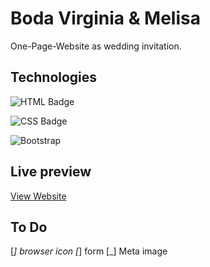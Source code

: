 # Boda Virginia & Melisa
One-Page-Website as wedding invitation.

## Technologies

![HTML Badge](https://img.shields.io/badge/HTML-5-orange)

![CSS Badge](https://img.shields.io/badge/CSS-3-blue)

![Bootstrap](https://img.shields.io/badge/Bootstrap-5-blueviolet)

## Live preview

[View Website](https://fmbizzotto.github.io/V-M_wedding/)

## To Do
[_] browser icon
[_] form
[_] Meta image